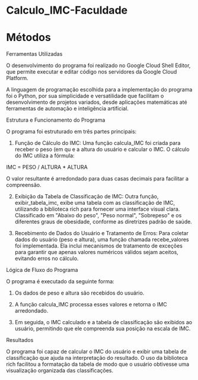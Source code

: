 # Calculo_IMC-Faculdade

# Métodos

Ferramentas Utilizadas

O desenvolvimento do programa foi realizado no Google Cloud Shell Editor, que permite executar e editar código nos servidores da Google Cloud Platform.

A linguagem de programação escolhida para a implementação do programa foi o Python, por sua simplicidade e versatilidade que facilitam o desenvolvimento de projetos variados, desde aplicações matemáticas até ferramentas de automação e inteligência artificial.

Estrutura e Funcionamento do Programa

O programa foi estruturado em três partes principais:

1. Função de Cálculo do IMC: Uma função calcula_IMC foi criada para receber o peso (em qu e a altura do usuário e calcular o IMC. O cálculo do IMC utiliza a fórmula:

IMC = PESO / ALTURA * ALTURA

O valor resultante é arredondado para duas casas decimais para facilitar a compreensão.


2. Exibição da Tabela de Classificação de IMC: Outra função, exibir_tabela_imc, exibe uma tabela com as classificação de IMC, utilizando a biblioteca rich para fornecer uma interface visual clara. Classificado em "Abaixo do peso", "Peso normal", "Sobrepeso" e os diferentes graus de obesidade, conforme as diretrizes padrão de saúde.

3. Recebimento de Dados do Usuário e Tratamento de Erros: Para coletar dados do usuário (peso e altura), uma função chamada recebe_valores foi implementada. Ela inclui mecanismos de tratamento de exceções para garantir que apenas valores numéricos válidos sejam aceitos, evitando erros no cálculo.

Lógica de Fluxo do Programa

O programa é executado da seguinte forma:

1. Os dados de peso e altura são recebidos do usuário.

2. A função calcula_IMC processa esses valores e retorna o IMC arredondado.

3. Em seguida, o IMC calculado e a tabela de classificação são exibidos ao usuário, permitindo que ele compreenda sua posição na escala de IMC.

Resultados

O programa foi capaz de calcular o IMC do usuário e exibir uma tabela de classificação que ajuda na interpretação do resultado. O uso da biblioteca rich facilitou a formatação da tabela de modo que o usuário obtivesse uma visualização organizada das classificações.

